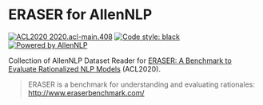 # ERASER for AllenNLP 

<a href="https://www.aclweb.org/anthology/2020.acl-main.408/"><img alt="ACL2020 2020.acl-main.408" src="https://img.shields.io/badge/ACL2020-2020.acl--main.408-red"></a>
<a href="https://github.com/psf/black"><img alt="Code style: black" src="https://img.shields.io/badge/code%20style-black-000000.svg"></a>
<a href="https://github.com/allenai/allennlp"><img alt="Powered by AllenNLP" src="https://img.shields.io/badge/Powered%20by-AllenNLP-blue.svg"></a>

Collection of AllenNLP Dataset Reader for [ERASER: A Benchmark to Evaluate Rationalized NLP Models](https://www.aclweb.org/anthology/2020.acl-main.408/) (ACL2020).

> ERASER is a benchmark for understanding and evaluating rationales: http://www.eraserbenchmark.com/

